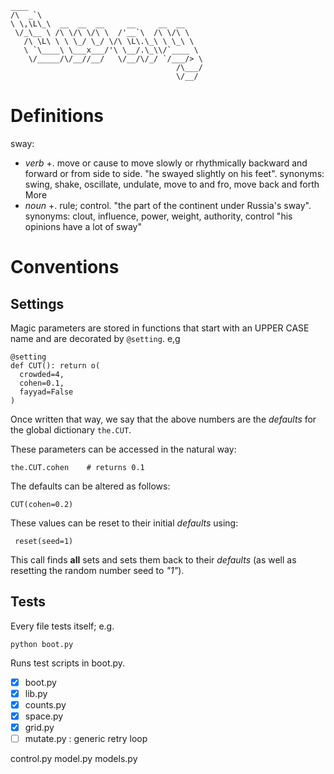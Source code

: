 ```
____                                       
/\  _`\                                     
\ \,\L\_\  __  __  __     __     __  __     
 \/_\__ \ /\ \/\ \/\ \  /'__`\  /\ \/\ \    
   /\ \L\ \ \ \_/ \_/ \/\ \L\.\_\ \ \_\ \   
   \ `\____\ \___x___/'\ \__/.\_\\/`____ \  
    \/_____/\/__//__/   \/__/\/_/ `/___/> \ 
                                     /\___/ 
                                     \/__/  
```

# Definitions

sway:

+ _verb_
      +. move or cause to move slowly or rhythmically backward and forward or from side to side.
         "he swayed slightly on his feet".
         synonyms:	swing, shake, oscillate,
         undulate, move to and fro, move back and 
         forth More  
+ _noun_
      +. rule; control. "the part of the continent under 
         Russia's sway".
         synonyms:	clout, influence, power, weight, authority, control
         "his opinions have a lot of sway"



# Conventions

## Settings

Magic parameters are stored in functions that start with an UPPER CASE name 
and are decorated by `@setting`. e,g

```
@setting
def CUT(): return o( 
  crowded=4, 
  cohen=0.1,
  fayyad=False
)
```

Once written that way, we say that the above numbers are the _defaults_
for the global dictionary `the.CUT`.

These parameters can be accessed in the natural way:

    the.CUT.cohen    # returns 0.1

The defaults can   be altered as follows:

    CUT(cohen=0.2)
    
These values can be reset to their initial _defaults_ using:

     reset(seed=1)

This call finds **all** sets and sets them back to their _defaults_
(as well as resetting the random number seed to _"1"_). 
    
## Tests

Every file tests itself; e.g. 

    python boot.py

Runs test scripts in boot.py.

-  [X] boot.py  
-  [X] lib.py  
-  [X] counts.py  
-  [X] space.py
-  [x] grid.py
-  [ ] mutate.py : generic retry loop

control.py 
model.py 
models.py   
